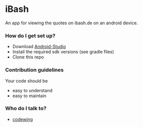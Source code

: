 # iBash #

An app for viewing the quotes on ibash.de on an android device.

### How do I get set up? ###

* Download [Android-Studio](https://developer.android.com/sdk/index.html#top)
* Install the required sdk versions (see gradle files)
* Clone this repo

### Contribution guidelines ###

Your code should be 

- easy to understand
- easy to maintain

### Who do I talk to? ###

* [codewing](https://github.com/codewing/)